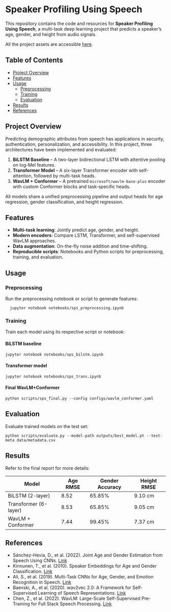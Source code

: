 # Speaker Profiling Using Speech

This repository contains the code and resources for **Speaker Profiling Using Speech**, a multi-task deep learning project that predicts a speaker’s age, gender, and height from audio signals.

All the project assets are accessible [here](https://drive.google.com/drive/folders/1vRskzXVpkfVSPwS7tiqFvY-JiShZiOFI?usp=drive_link).

## Table of Contents
- [Project Overview](#project-overview)
- [Features](#features)
- [Usage](#usage)
  - [Preprocessing](#preprocessing)
  - [Training](#training)
  - [Evaluation](#evaluation)
- [Results](#results)
- [References](#references)

## Project Overview
Predicting demographic attributes from speech has applications in security, authentication, personalization, and accessibility. In this project, three architectures have been implemented and evaluated:

1. **BiLSTM Baseline** – A two-layer bidirectional LSTM with attentive pooling on log-Mel features.  
2. **Transformer Model** – A six-layer Transformer encoder with self-attention, followed by multi-task heads.  
3. **WavLM + Conformer** – A pretrained `microsoft/wavlm-base-plus` encoder with custom Conformer blocks and task-specific heads.

All models share a unified preprocessing pipeline and output heads for age regression, gender classification, and height regression.

## Features
- **Multi-task learning**: Jointly predict age, gender, and height.  
- **Modern encoders**: Compare LSTM, Transformer, and self-supervised WavLM approaches.  
- **Data augmentation**: On-the-fly noise addition and time-shifting.  
- **Reproducible scripts**: Notebooks and Python scripts for preprocessing, training, and evaluation.

## Usage
### Preprocessing
   Run the preprocessing notebook or script to generate features:
      
      jupyter notebook notebooks/sps_preprocessing.ipynb

### Training
Train each model using its respective script or notebook:

#### BiLSTM baseline
   
    jupyter notebook notebooks/sps_bilstm.ipynb

#### Transformer model
   
    jupyter notebook notebooks/sps_trans.ipynb

#### Final WavLM+Conformer
    
    python scripts/sps_final.py --config configs/wavlm_conformer.yaml

## Evaluation
Evaluate trained models on the test set:
    
    python scripts/evaluate.py --model-path outputs/best_model.pt --test-meta data/metadata.csv


## Results

Refer to the final report for more details:

| Model                 | Age RMSE | Gender Accuracy | Height RMSE |
|-----------------------|----------|-----------------|-------------|
| BiLSTM (2-layer)      | 8.52     | 65.85%          | 9.10 cm     |
| Transformer (6-layer) | 8.53     | 65.85%          | 9.05 cm     |
| WavLM + Conformer     | 7.44     | 99.45%          | 7.37 cm     |


## References

- Sánchez-Hevia, D., et al. (2022). Joint Age and Gender Estimation from Speech Using CNNs. [Link](https://arxiv.org/abs/2203.12345)  
- Kinnunen, T., et al. (2010). Speaker Embeddings for Age and Gender Classification. [Link](https://ieeexplore.ieee.org/document/5555555)  
- Ali, S., et al. (2019). Multi-Task CNNs for Age, Gender, and Emotion Recognition in Speech. [Link](https://dl.acm.org/doi/10.1145/3343043)  
- Baevski, A., et al. (2020). wav2vec 2.0: A Framework for Self-Supervised Learning of Speech Representations. [Link](https://arxiv.org/abs/2006.11477)  
- Chen, Z., et al. (2022). WavLM: Large-Scale Self-Supervised Pre-Training for Full Stack Speech Processing. [Link](https://arxiv.org/abs/2110.13900)  

